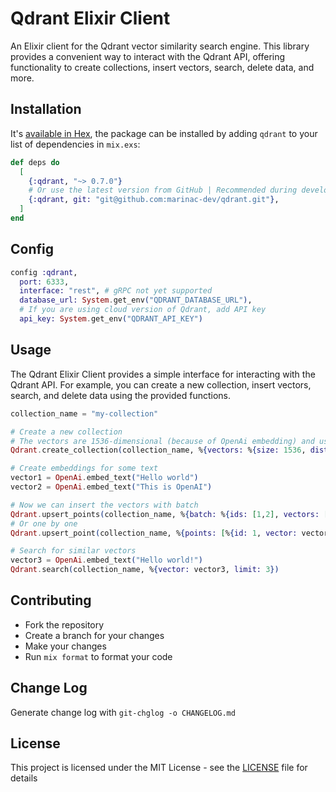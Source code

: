 # Qdrant Elixir Client

An Elixir client for the Qdrant vector similarity search engine. This library provides a convenient way to interact with the Qdrant API, offering functionality to create collections, insert vectors, search, delete data, and more.

## Installation

It's [available in Hex](https://hexdocs.pm/qdrant/readme.html), the package can be installed
by adding `qdrant` to your list of dependencies in `mix.exs`:

```elixir
def deps do
  [
    {:qdrant, "~> 0.7.0"}
    # Or use the latest version from GitHub | Recommended during development phase
    {:qdrant, git: "git@github.com:marinac-dev/qdrant.git"},
  ]
end
```

## Config

```elixir
config :qdrant,
  port: 6333,
  interface: "rest", # gRPC not yet supported
  database_url: System.get_env("QDRANT_DATABASE_URL"),
  # If you are using cloud version of Qdrant, add API key
  api_key: System.get_env("QDRANT_API_KEY")
```

## Usage

The Qdrant Elixir Client provides a simple interface for interacting with the Qdrant API. For example, you can create a new collection, insert vectors, search, and delete data using the provided functions.

```elixir
collection_name = "my-collection"

# Create a new collection
# The vectors are 1536-dimensional (because of OpenAi embedding) and use the Cosine distance metric
Qdrant.create_collection(collection_name, %{vectors: %{size: 1536, distance: "Cosine"}})

# Create embeddings for some text
vector1 = OpenAi.embed_text("Hello world")
vector2 = OpenAi.embed_text("This is OpenAI")

# Now we can insert the vectors with batch
Qdrant.upsert_points(collection_name, %{batch: %{ids: [1,2], vectors: [vector1, vector2]}})
# Or one by one
Qdrant.upsert_point(collection_name, %{points: [%{id: 1, vector: vector1}, %{id: 2, vector: vector2}]})

# Search for similar vectors
vector3 = OpenAi.embed_text("Hello world!")
Qdrant.search(collection_name, %{vector: vector3, limit: 3})
```

## Contributing

- Fork the repository
- Create a branch for your changes
- Make your changes
- Run `mix format` to format your code

## Change Log

Generate change log with `git-chglog -o CHANGELOG.md`

## License

This project is licensed under the MIT License - see the [LICENSE](LICENSE) file for details
